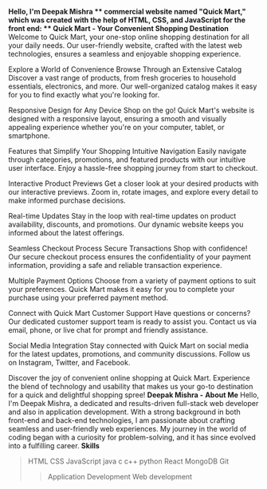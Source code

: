 **Hello, I'm Deepak Mishra **
 **commercial website named "Quick Mart," which was created with the help of HTML, CSS, and JavaScript for the front end:**
** Quick Mart - Your Convenient Shopping Destination**
Welcome to Quick Mart, your one-stop online shopping destination for all your daily needs. Our user-friendly website, crafted with the latest web technologies, ensures a seamless and enjoyable shopping experience.

Explore a World of Convenience
Browse Through an Extensive Catalog
Discover a vast range of products, from fresh groceries to household essentials, electronics, and more. Our well-organized catalog makes it easy for you to find exactly what you're looking for.

Responsive Design for Any Device
Shop on the go! Quick Mart's website is designed with a responsive layout, ensuring a smooth and visually appealing experience whether you're on your computer, tablet, or smartphone.

Features that Simplify Your Shopping
Intuitive Navigation
Easily navigate through categories, promotions, and featured products with our intuitive user interface. Enjoy a hassle-free shopping journey from start to checkout.

Interactive Product Previews
Get a closer look at your desired products with our interactive previews. Zoom in, rotate images, and explore every detail to make informed purchase decisions.

Real-time Updates
Stay in the loop with real-time updates on product availability, discounts, and promotions. Our dynamic website keeps you informed about the latest offerings.

Seamless Checkout Process
Secure Transactions
Shop with confidence! Our secure checkout process ensures the confidentiality of your payment information, providing a safe and reliable transaction experience.

Multiple Payment Options
Choose from a variety of payment options to suit your preferences. Quick Mart makes it easy for you to complete your purchase using your preferred payment method.

Connect with Quick Mart
Customer Support
Have questions or concerns? Our dedicated customer support team is ready to assist you. Contact us via email, phone, or live chat for prompt and friendly assistance.

Social Media Integration
Stay connected with Quick Mart on social media for the latest updates, promotions, and community discussions. Follow us on Instagram, Twitter, and Facebook.

Discover the joy of convenient online shopping at Quick Mart. Experience the blend of technology and usability that makes us your go-to destination for a quick and delightful shopping spree!
**Deepak Mishra -**
**About Me**
Hello, I'm Deepak Mishra, a dedicated and results-driven full-stack web developer and also in application development. With a strong background in both front-end and back-end technologies,
I am passionate about crafting seamless and user-friendly web experiences. My journey in the world of coding began with a curiosity for problem-solving,
and it has since evolved into a fulfilling career.
**Skills**
>HTML
>CSS
>JavaScript
>java
>c
>c++
>python
>React
>MongoDB
>Git
>>Application Development
>>Web development
